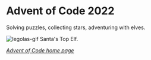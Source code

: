 # Advent of Code 2022
Solving puzzles, collecting stars, adventuring with elves.

![legolas-gif](https://media.tenor.com/MpPbPOv7FzMAAAAC/lord-of-the-rings-legolas.gif)
Santa's Top Elf.

*[Advent of Code home page](https://adventofcode.com/)*